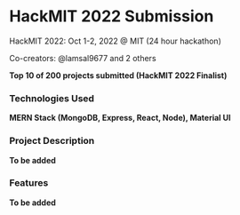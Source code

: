 # HackMIT 2022 Submission

HackMIT 2022: Oct 1-2, 2022 @ MIT (24 hour hackathon)

Co-creators: @lamsal9677 and 2 others

<b>Top 10 of 200 projects submitted (HackMIT 2022 Finalist)<b>

### Technologies Used
MERN Stack (MongoDB, Express, React, Node), Material UI

### Project Description
To be added

### Features
To be added
